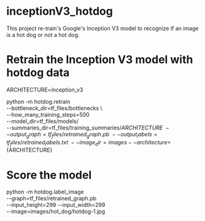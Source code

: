 # inceptionV3_hotdog

This project re-train's Google's Inception V3 model to recognize if an image is a hot dog or not a hot dog.



# Retrain the Inception V3 model with hotdog data
ARCHITECTURE=inception_v3

python -m hotdog.retrain \
  --bottleneck_dir=tf_files/bottlenecks \  
  --how_many_training_steps=500 \
  --model_dir=tf_files/models/   \
  --summaries_dir=tf_files/training_summaries/${ARCHITECTURE}   \
  --output_graph=tf_files/retrained_graph.pb   \
  --output_labels=tf_files/retrained_labels.txt   \
  --image_dir=images --architecture=${ARCHITECTURE}


# Score the model
python -m hotdog.label_image   \
   --graph=tf_files/retrained_graph.pb \
   --input_height=299 --input_width=299  \
   --image=images/hot_dog/hotdog-1.jpg

